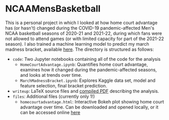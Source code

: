 # NCAAMensBasketball
This is a personal project in which I looked at how home court advantage has (or hasn't) changed during the COVID-19 pandemic-affected Men's NCAA basketball seasons of 2020-21 and 2021-22, during which fans were not allowed to attend games (or with limited capacity for part of the 2021-22 season). I also trained a machine learning model to predict my march madness bracket, available [here](https://fantasy.espn.com/tournament-challenge-bracket/2022/en/entry?entryID=67523739). The directory is structured as follows:

- `code`: Two Jupyter notebooks containing all of the code for the analysis
    - `HomeCourtAdvantage.ipynb`: Quantifies home court advantage, examines how it changed during the pandemic-affected seasons, and looks at trends over time.
    - `MarchMadnessBracket.ipynb`: Explores Kaggle data set, model and feature selection, final bracket prediction.
- `writeup`: LaTeX source files and [compiled PDF](https://github.com/peterrwi/NCAAMensBasketball/blob/main/writeup/summary.pdf) describing the analysis.
- `files`: Additional files (currently only 1!)
    - `homecourtadvantage.html`: Interactive Bokeh plot showing home court advantage over time. Can be downloaded and opened locally, or it can be accessed online [here](https://astro.ucla.edu/~pwilliams/bokeh/homecourtadvantage.html)
